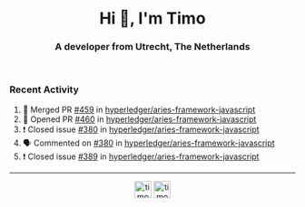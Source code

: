<h1 align="center">Hi 👋, I'm Timo</h1>
<h3 align="center">A developer from Utrecht, The Netherlands</h3>
<br/>
<!-- https://github.com/rahuldkjain/github-profile-readme-generator --!>

<!--  <p align="left"><img src="https://github-readme-stats.vercel.app/api?username=timoglastra&show_icons=true&count_private=true&" alt="timoglastra" /></p> --!>

<!--
Github language stats
<p align="left"><img src="https://github-readme-stats.vercel.app/api/top-langs/?username=timoglastra&layout=compact" alt="timoglastra" /><p>
-->

<!-- Codestats language stats -->
<!-- <p align="left"><img src="https://codestats-readme.vercel.app/api/top-langs/?username=timoglastra&layout=compact&language_count=12" alt="timoglastra" /><p>    --!>
  
<h3>Recent Activity</h3>

<!--START_SECTION:activity-->
1. 🎉 Merged PR [#459](https://github.com/hyperledger/aries-framework-javascript/pull/459) in [hyperledger/aries-framework-javascript](https://github.com/hyperledger/aries-framework-javascript)
2. 💪 Opened PR [#460](https://github.com/hyperledger/aries-framework-javascript/pull/460) in [hyperledger/aries-framework-javascript](https://github.com/hyperledger/aries-framework-javascript)
3. ❗️ Closed issue [#380](https://github.com/hyperledger/aries-framework-javascript/issues/380) in [hyperledger/aries-framework-javascript](https://github.com/hyperledger/aries-framework-javascript)
4. 🗣 Commented on [#380](https://github.com/hyperledger/aries-framework-javascript/issues/380) in [hyperledger/aries-framework-javascript](https://github.com/hyperledger/aries-framework-javascript)
5. ❗️ Closed issue [#389](https://github.com/hyperledger/aries-framework-javascript/issues/389) in [hyperledger/aries-framework-javascript](https://github.com/hyperledger/aries-framework-javascript)
<!--END_SECTION:activity-->

---

<p align="center">
<a href="https://twitter.com/timoglastra" target="blank"><img align="center" src="https://cdn.jsdelivr.net/npm/simple-icons@3.0.1/icons/twitter.svg" alt="timoglastra" height="30" width="30" /></a>
<a href="https://linkedin.com/in/timoglastra" target="blank"><img align="center" src="https://cdn.jsdelivr.net/npm/simple-icons@3.0.1/icons/linkedin.svg" alt="timoglastra" height="30" width="30" /></a>
</p>



